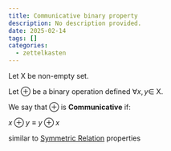 ```yaml
---
title: Communicative binary property
description: No description provided.
date: 2025-02-14
tags: []
categories:
  - zettelkasten
---
```


Let X be non-empty set.

Let $\oplus$ be a binary operation defined $\forall x, y \in$ X.

We say that $\oplus$ is **Communicative** if:

$x \oplus y \equiv y \oplus x$

similar to [Symmetric Relation](Symmetric%20Relation.md) properties
